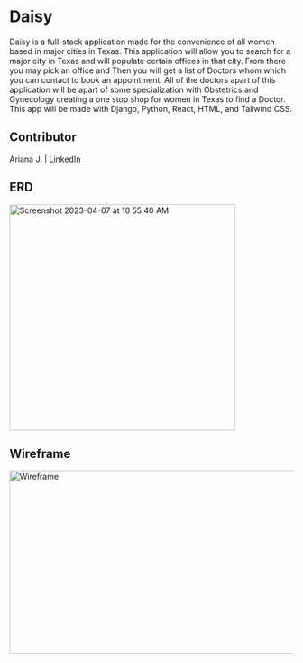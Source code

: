 # Daisy
Daisy is a full-stack application made for the convenience of all women based in major cities in Texas. This application will allow you to search for a major city in Texas and will populate certain offices in that city. From there you may pick an office and Then you will get a list of Doctors whom which you can contact to book an appointment. All of the doctors apart of this application will be apart of some specialization with Obstetrics and Gynecology creating a one stop shop for women in Texas to find a Doctor. This app will be made with Django, Python, React, HTML, and Tailwind CSS.
## Contributor
Ariana J. | [LinkedIn](https://www.linkedin.com/in/arianadjackson/)

## ERD
<img width="400" alt="Screenshot 2023-04-07 at 10 55 40 AM" src="https://user-images.githubusercontent.com/22970290/230639138-fc51608d-ea21-4745-9e54-a306e122460a.png">

## Wireframe
<img width="1172" height="325" alt="Wireframe" src="https://user-images.githubusercontent.com/22970290/230627359-093c7cc4-a375-49c2-b75a-eb86b4b94b4f.png">


